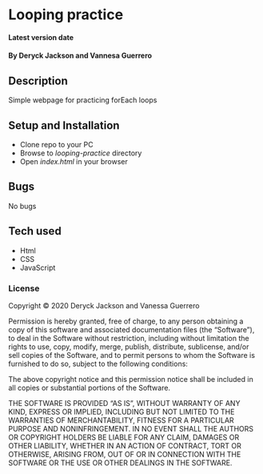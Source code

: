 # Looping practice

#### Latest version date

#### By Deryck Jackson and Vannesa Guerrero

## Description

Simple webpage for practicing forEach loops

## Setup and Installation

* Clone repo to your PC
* Browse to _looping-practice_ directory
* Open _index.html_ in your browser

## Bugs

No bugs

## Tech used

* Html
* CSS
* JavaScript

### License

Copyright © 2020 Deryck Jackson and Vanessa Guerrero

Permission is hereby granted, free of charge, to any person obtaining a copy of this software and associated documentation files (the “Software”), to deal in the Software without restriction, including without limitation the rights to use, copy, modify, merge, publish, distribute, sublicense, and/or sell copies of the Software, and to permit persons to whom the Software is furnished to do so, subject to the following conditions:

The above copyright notice and this permission notice shall be included in all copies or substantial portions of the Software.

THE SOFTWARE IS PROVIDED “AS IS”, WITHOUT WARRANTY OF ANY KIND, EXPRESS OR IMPLIED, INCLUDING BUT NOT LIMITED TO THE WARRANTIES OF MERCHANTABILITY, FITNESS FOR A PARTICULAR PURPOSE AND NONINFRINGEMENT. IN NO EVENT SHALL THE AUTHORS OR COPYRIGHT HOLDERS BE LIABLE FOR ANY CLAIM, DAMAGES OR OTHER LIABILITY, WHETHER IN AN ACTION OF CONTRACT, TORT OR OTHERWISE, ARISING FROM, OUT OF OR IN CONNECTION WITH THE SOFTWARE OR THE USE OR OTHER DEALINGS IN THE SOFTWARE.